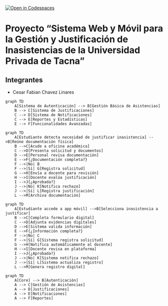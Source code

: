 [![Open in Codespaces](https://classroom.github.com/assets/launch-codespace-2972f46106e565e64193e422d61a12cf1da4916b45550586e14ef0a7c637dd04.svg)](https://classroom.github.com/open-in-codespaces?assignment_repo_id=17169109)
#  Proyecto “Sistema Web y Móvil para la Gestión y Justificación de Inasistencias de la Universidad Privada de Tacna”

## Integrantes
- Cesar Fabian Chavez Linares


```mermaid
graph TD
    A[Sistema de Autenticación] --> B[Gestión Básica de Asistencias]
    B --> C[Sistema de Justificaciones]
    C --> D[Sistema de Notificaciones]
    C --> E[Reportes y Estadísticas]
    E --> F[Funcionalidades Avanzadas]
```



```mermaid
graph TD
    A[Estudiante detecta necesidad de justificar inasistencia] -->B[Reúne documentación física]
    B -->C[Acude a oficina académica]
    C -->D[Presenta solicitud y documentos]
    D -->E[Personal revisa documentación]
    E -->F{¿Documentación completa?}
    F -->|No| B
    F -->|Sí| G[Registra solicitud]
    G -->H[Envía a docente para revisión]
    H -->I[Docente evalúa justificación]
    I -->J{¿Aprobada?}
    J -->|No| K[Notifica rechazo]
    J -->|Sí| L[Registra justificación]
    L -->M[Archiva documentación]

```

```mermaid
graph TD
    A[Estudiante accede a app móvil] -->B[Selecciona inasistencia a justificar]
    B -->C[Completa formulario digital]
    C -->D[Adjunta evidencias digitales]
    D -->E[Sistema valida información]
    E -->F{¿Información completa?}
    F -->|No| C
    F -->|Sí| G[Sistema registra solicitud]
    G -->H[Notifica automáticamente al docente]
    H -->I[Docente revisa en plataforma]
    I -->J{¿Aprobada?}
    J -->|No| K[Sistema notifica rechazo]
    J -->|Sí| L[Sistema actualiza registro]
    L -->M[Genera registro digital]
```

```mermaid
graph TD
    A[Core] --> B[Autenticación]
    A --> C[Gestión de Asistencias]
    A --> D[Justificaciones]
    A --> E[Notificaciones]
    A --> F[Reportes]
```
